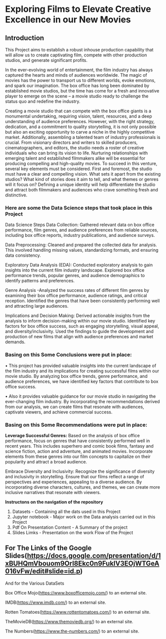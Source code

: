 # Exploring Films to Elevate Creative Excellence in our New Movies

 ## <b> Introduction </b>

 This Project aims to establish a robust inhouse production capability that will allow us to create captivating film, compete with other production studios, and generate significant profits.
 
 
In the ever-evolving world of entertainment, the film industry has always captured the hearts and minds of audiences worldwide. The magic of movies has the power to transport us to different worlds, evoke emotions, and spark our imagination. The box office has long been dominated by established movie studios, but the time has come for a fresh and innovative player to emerge on the scene – a movie studio ready to challenge the status quo and redefine the industry. 

Creating a movie studio that can compete with the box office giants is a monumental undertaking, requiring vision, talent, resources, and a deep understanding of audience preferences. However, with the right strategy, dedication, and a commitment to quality storytelling, it is not only possible but also an exciting opportunity to carve a niche in the highly competitive market.
Additionally, assembling a talented team of industry professionals is crucial. From visionary directors and writers to skilled producers, cinematographers, and editors, the studio needs a roster of creative individuals who can bring its vision to life. Nurturing relationships with emerging talent and established filmmakers alike will be essential for producing compelling and high-quality movies.
To succeed in this venture, several key elements must be considered. First and foremost, the studio must have a clear and compelling vision. What sets it apart from the existing studios? What kind of stories does it aim to tell, and what themes or genres will it focus on? Defining a unique identity will help differentiate the studio and attract both filmmakers and audiences who crave something fresh and distinctive.


### <b> Here are some the Data Science steps that took place in this Project </b>


Data Science Steps
Data Collection: Gathered relevant data on box office performance, film genres, and audience preferences from reliable sources, including box office reports, industry publications, and audience surveys.

Data Preprocessing: Cleaned and prepared the collected data for analysis. This involved handling missing values, standardizing formats, and ensuring data consistency.

Exploratory Data Analysis (EDA): Conducted exploratory analysis to gain insights into the current film industry landscape. Explored box office performance trends, popular genres, and audience demographics to identify patterns and preferences.

Genre Analysis -Analyzed the success rates of different film genres by examining their box office performance, audience ratings, and critical reception. Identified the genres that have been consistently performing well and attracting large audiences.

Implications and Decision Making: Derived actionable insights from the analysis to inform decision-making within our movie studio. Identified key factors for box office success, such as engaging storytelling, visual appeal, and diversity/inclusivity. Used the findings to guide the development and production of new films that align with audience preferences and market demands.
### Basing on this Some Conclusions were put in place:

•	This project has provided valuable insights into the current landscape of the film industry and its implications for creating successful films within our movie studio. By analyzing box office trends, genre performance, and audience preferences, we have identified key factors that contribute to box office success.

•	Also it provides valuable guidance for our movie studio in navigating the ever-changing film industry. By incorporating the recommendations derived from our analysis, we can create films that resonate with audiences, captivate viewers, and achieve commercial success.

### Basing on this Some Recommendations were put in place:

<b>Leverage Successful Genres:</b> Based on the analysis of box office performance, focus on genres that have consistently performed well in recent years. This includes superhero and comic book films, fantasy and science fiction, action and adventure, and animated movies. Incorporate elements from these genres into our film concepts to capitalize on their popularity and attract a broad audience.

Embrace Diversity and Inclusivity: Recognize the significance of diversity and inclusivity in storytelling. Ensure that our films reflect a range of perspectives and experiences, appealing to a diverse audience. By incorporating diverse characters, cultures, and themes, we can create more inclusive narratives that resonate with viewers.

<b> Instructons on the navigation of the repository </b>
1. Datasets - Containing all the dats used in this Project
2. Jupyter notebook - Major work on the Data analysis carried out in this Project
3. Pdf On Presentation Content - A Summary of the project
4. Slides Limks - Presentation on the work Flow of the Project

## For The Links of the Google Slides(https://docs.google.com/presentation/d/1xBUHQmVbouom9Orl8Ekc0n9FuklV3EOjWTGeA016vFw/edit#slide=id.p)

And for the Various DataSets

Box Office Mojo(https://www.boxofficemojo.com/) to an external site.

IMDB(https://www.imdb.com/) to an external site.

Rotten Tomatoes(https://www.rottentomatoes.com/) to an external site.

TheMovieDB(https://www.themoviedb.org/) to an external site.

The Numbers(https://www.the-numbers.com/) to an external site.
